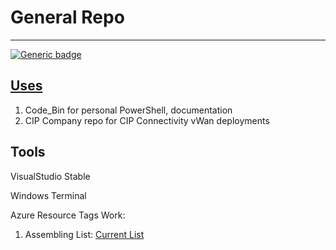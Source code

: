 # General Repo
<hr></hr>

[![Generic badge](https://img.shields.io/badge/PROFILE-Development-<COLOR>.svg)](https://shields.io/)

## <u>Uses</u>

1. Code_Bin for personal PowerShell, documentation
1. CIP Company repo for CIP Connectivity vWan deployments

## Tools


VisualStudio Stable 

Windows Terminal


Azure Resource Tags Work:

1. Assembling List:  [Current List](https://gist.github.com/jkav58/1a7d80937d82175b5d567e5b135c51bd)